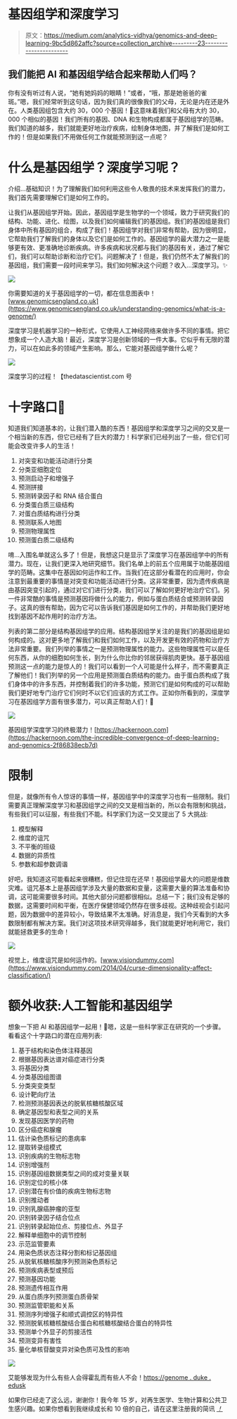 # 基因组学和深度学习

> 原文：<https://medium.com/analytics-vidhya/genomics-and-deep-learning-9bc5d862affc?source=collection_archive---------23----------------------->

## 我们能把 AI 和基因组学结合起来帮助人们吗？

你有没有听过有人说，“她有她妈妈的眼睛！”或者，“哦，那是她爸爸的雀斑。”嗯，我们经常听到这句话，因为我们真的很像我们的父母，无论是内在还是外在。人类基因组包含大约 30，000 个基因！🤯这意味着我们和父母有大约 30，000 个相似的基因！我们所有的基因、DNA 和生物构成都属于基因组学的范畴。我们知道的越多，我们就能更好地治疗疾病，绘制身体地图，并了解我们是如何工作的！但是如果我们不用做任何工作就能预测到这一点呢？

# 什么是基因组学？深度学习呢？

介绍…基础知识！为了理解我们如何利用这些令人敬畏的技术来发挥我们的潜力，我们首先需要理解它们是如何工作的。

让我们从基因组学开始。因此，基因组学是生物学的一个领域，致力于研究我们的结构、功能、进化、绘图，以及我们如何编辑我们的基因组。我们的基因组是我们身体中所有基因的组合，构成了我们！基因组学对我们非常有帮助，因为很明显，它帮助我们了解我们的身体以及它们是如何工作的。基因组学的最大潜力之一是能够更有效、更准确地诊断疾病。许多疾病和状况都与我们的基因有关，通过了解它们，我们可以帮助诊断和治疗它们。问题解决了！但是，我们仍然不太了解我们的基因组，我们需要一段时间来学习。我们如何解决这个问题？收入…深度学习。✨

![](img/00f7ff5ed7802ebc8c5a54159f097e37.png)

你需要知道的关于基因组学的一切，都在信息图表中！[www.genomicsengland.co.uk](https://www.genomicsengland.co.uk/understanding-genomics/what-is-a-genome/)

深度学习是机器学习的一种形式，它使用人工神经网络来做许多不同的事情。把它想象成一个人造大脑！最近，深度学习是创新领域的一件大事。它似乎有无限的潜力，可以在如此多的领域产生影响。那么，它能对基因组学做什么呢？

![](img/c38fee97269a4674aba71bf032dc1c1c.png)

深度学习的过程！【thedatascientist.com 号

# 十字路口🚗

知道我们知道基本的，让我们潜入酷的东西！基因组学和深度学习之间的交叉是一个相当新的东西，但它已经有了巨大的潜力！科学家们已经列出了一些，但它们可能会改变许多人的生活！

1.  对突变和功能活动进行分类
2.  分类亚细胞定位
3.  预测启动子和增强子
4.  预测拼接
5.  预测转录因子和 RNA 结合蛋白
6.  分类蛋白质三级结构
7.  对蛋白质结构进行分类
8.  预测联系人地图
9.  预测物理属性
10.  预测蛋白质二级结构

唷…入围名单就这么多了！但是，我想这只是显示了深度学习在基因组学中的所有潜力。现在，让我们更深入地研究细节。我们名单上的前五个应用属于功能基因组学的范畴。这集中在基因如何运作和工作。当我们在这部分看潜在的应用时，你会注意到最重要的事情是对突变和功能活动进行分类。这非常重要，因为遗传疾病是由基因突变引起的，通过对它们进行分类，我们可以了解如何更好地治疗它们。另一件非常酷的事情是预测基因将做什么的能力，例如与蛋白质结合或预测转录因子。这真的很有帮助，因为它可以告诉我们基因是如何工作的，并帮助我们更好地找到基因不起作用时的治疗方法。

列表的第二部分是结构基因组学的应用。结构基因组学关注的是我们的基因组是如何构成的。这对更多地了解我们和我们如何工作，以及开发更有效的药物和治疗方法非常重要。我们列举的事情之一是预测物理属性的能力。这些物理属性可以是任何东西，从你的细胞如何生长，到为什么你比你的邻居获得肌肉更快。基于基因组预测这一点的能力是惊人的！我们可以看到一个人可能是什么样子，而不需要真正了解他们！我们列举的另一个应用是预测蛋白质结构的能力。由于蛋白质构成了我们身体中的许多东西，并控制着我们的许多功能，预测它们是如何构成的可以帮助我们更好地专门治疗它们何时不以它们应该的方式工作。正如你所看到的，深度学习在基因组学方面有很多潜力，可以真正帮助人们！🎉

![](img/df3708aec302fa93d9eb7e81b8498378.png)

基因组学深度学习的终极潜力！[https://hackernoon.com](https://hackernoon.com/the-incredible-convergence-of-deep-learning-and-genomics-2f86838ecb7d)

# 限制

但是，就像所有令人惊讶的事情一样，基因组学中的深度学习也有一些限制。我们需要真正理解深度学习和基因组学之间的交叉是相当新的，所以会有限制和挑战，有些我们可以征服，有些我们不能。科学家们为这一交叉提出了 5 大挑战:

1.  模型解释
2.  维度的诅咒
3.  不平衡的班级
4.  数据的异质性
5.  参数和超参数调谐

好吧，我知道这可能看起来很糟糕，但记住现在还早！基因组学最大的问题是维数灾难。诅咒基本上是基因组学涉及大量的数据和变量，这需要大量的算法准备和协调，这可能需要很多时间。其他大部分问题都很相似。总结一下；我们没有足够的数据，这需要时间和平衡，在医疗保健领域仍然存在很多歧视。这种歧视会引起问题，因为数据中的差异较小，导致结果不太准确。好消息是，我们今天看到的大多数限制都有解决方案。我们对这项技术研究得越多，我们就能更好地利用它，我们就能拯救更多的生命！

![](img/55201650726a919219abe68a1cd59830.png)

视觉上，维度诅咒是如何运作的。[www.visiondummy.com](https://www.visiondummy.com/2014/04/curse-dimensionality-affect-classification/)

# 额外收获:人工智能和基因组学

想象一下把 AI 和基因组学一起用！🤯嗯，这是一些科学家正在研究的一个步骤。看看这个十字路口的潜在应用列表:

1.  基于结构和染色体注释基因
2.  根据基因表达谱对癌症进行分类
3.  将基因分类
4.  分类基因组图谱
5.  分类突变类型
6.  设计靶向疗法
7.  检测预测基因表达的脱氧核糖核酸区域
8.  确定基因型和表型之间的关系
9.  发现基因医学的药物
10.  区分癌症和腺瘤
11.  估计染色质标记的患病率
12.  提取转录组模式
13.  识别疾病的生物标志物
14.  识别增强剂
15.  识别基因组数据类型之间的成对变量关联
16.  识别定位的核小体
17.  识别潜在有价值的疾病生物标志物
18.  识别推动者
19.  识别乳腺癌肿瘤的亚型
20.  识别转录因子结合位点
21.  识别转录起始位点、剪接位点、外显子
22.  解释单细胞中的调节控制
23.  示范监管要素
24.  用染色质状态注释分割和标记基因组
25.  从脱氧核糖核酸序列预测染色质标记
26.  预测疾病表型或预后
27.  预测基因功能
28.  预测遗传相互作用
29.  从蛋白质序列预测蛋白质骨架
30.  预测监管职能和关系
31.  预测序列增强子和顺式调控区的特异性
32.  预测脱氧核糖核酸结合蛋白和核糖核酸结合蛋白的特异性
33.  预测单个外显子的剪接活性
34.  预测变异有害性
35.  量化单核苷酸变异对染色质可及性的影响

![](img/db7ee9fd0328e631196b5a0590216eeb.png)

艾能够发现为什么有些人会得霍乱而有些人不会！[https://genome . duke . edusk](https://genome.duke.edu/news/tue-05082018-1408/ai-detects-patterns-gut-microbes-cholera-risk)

如果你已经走了这么远，谢谢你！我今年 15 岁，对再生医学、生物计算和公共卫生感兴趣。如果你想看到我继续成长和 10 倍的自己，请在这里注册我的简讯 [*！*](https://docs.google.com/forms/d/e/1FAIpQLScKHO8bmtsUc4z57_-6RtOxpLEtSyfaMN4ELDvYdCIpZA4JLw/viewform)